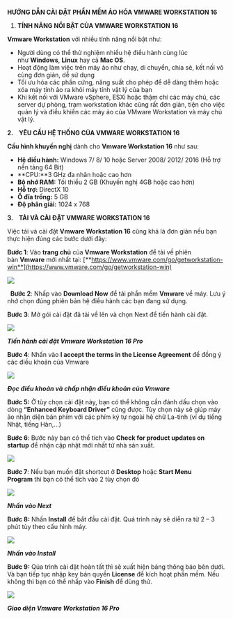 ﻿**HƯỚNG DẪN CÀI ĐẶT PHẦN MỀM ẢO HÓA VMWARE WORKSTATION 16**

1. **TÍNH NĂNG NỔI BẬT CỦA VMWARE WORKSTATION 16**

**Vmware Workstation** với nhiều tính năng nổi bật như:

- Người dùng có thể thử nghiệm nhiều hệ điều hành cùng lúc như **Windows**, **Linux** hay cả **Mac OS**.
- Hoạt động làm việc trên máy ảo như chạy, di chuyển, chia sẻ, kết nối vô cùng đơn giản, dễ sử dụng
- Tối ưu hóa các phần cứng, năng suất cho phép để dễ dàng thêm hoặc xóa máy tính ảo ra khỏi máy tính vật lý của bạn
- Khi kết nối với VMware vSphere, ESXi hoặc thậm chí các máy chủ, các server dự phòng, trạm workstation khác cũng rất đơn giản, tiện cho việc quản lý và điều khiển các máy ảo của VMware Workstation và máy chủ vật lý.

**2.    YÊU CẦU HỆ THỐNG CỦA VMWARE WORKSTATION 16**

**Cấu hình khuyến nghị** dành cho **Vmware Workstation 16** như sau:

- **Hệ điều hành:** Windows 7/ 8/ 10 hoặc Server 2008/ 2012/ 2016 (Hỗ trợ nền tảng 64 Bit)
- **CPU:**3 GHz đa nhân hoặc cao hơn
- **Bộ nhớ RAM:** Tối thiểu 2 GB (Khuyến nghị 4GB hoặc cao hơn)
- **Hỗ trợ:** DirectX 10
- **Ổ đĩa trống:** 5 GB
- **Độ phân giải:** 1024 x 768

**3.    TẢI VÀ CÀI ĐẶT VMWARE WORKSTATION 16**

Việc tải và cài đặt **Vmware Workstation 16** cũng khá là đơn giản nếu bạn thực hiện đúng các bước dưới đây:

**Bước 1**: Vào **trang chủ** của **Vmware Workstation** để tải về phiên bản **Vmware** mới nhất tại: [**https://www.vmware.com/go/getworkstation-win**](https://www.vmware.com/go/getworkstation-win)

![](img/Aspose.Words.c56850c1-2d23-46f8-bd7b-13544dfcd0e3.001.png)

` `**Bước 2**: Nhấp vào **Download Now** để tải phần mềm **Vmware** về máy. Lưu ý nhớ chọn đúng phiên bản hệ điều hành các bạn đang sử dụng.

**Bước 3**: Mở gói cài đặt đã tải về lên và chọn Next để tiến hành cài đặt.

![](img/Aspose.Words.c56850c1-2d23-46f8-bd7b-13544dfcd0e3.002.png)

***Tiến hành cài đặt Vmware Workstation 16 Pro***

**Bước 4**: Nhấn vào **I accept the terms in the License Agreement** để đồng ý các điều khoản của Vmware

![](img/Aspose.Words.c56850c1-2d23-46f8-bd7b-13544dfcd0e3.003.png)

***Đọc điều khoản và chấp nhận điều khoản của Vmware***

**Bước 5:** Ở tùy chọn cài đặt này, bạn có thể không cần đánh dấu chọn vào dòng **“Enhanced Keyboard Driver”** cũng được. Tùy chọn này sẽ giúp máy ảo nhận diện bàn phím với các phím ký tự ngoài hệ chữ La-tinh (ví dụ tiếng Nhật, tiếng Hàn,…)

**Bước 6**: Bước này bạn có thể tích vào **Check for product updates on startup** để nhận cập nhật mới nhất từ nhà sản xuất.

![](img/Aspose.Words.c56850c1-2d23-46f8-bd7b-13544dfcd0e3.004.png)

**Bước 7**: Nếu bạn muốn đặt shortcut ở **Desktop** hoặc **Start Menu Program** thì bạn có thể tích vào 2 tùy chọn đó

![](img/Aspose.Words.c56850c1-2d23-46f8-bd7b-13544dfcd0e3.005.png)

***Nhấn vào Next***

**Bước 8:** Nhấn **Install** để bắt đầu cài đặt. Quá trình này sẽ diễn ra từ 2 – 3 phút tùy theo cấu hình máy.

![](img/Aspose.Words.c56850c1-2d23-46f8-bd7b-13544dfcd0e3.006.png)

***Nhấn vào Install***

**Bước 9:** Qúa trình cài đặt hoàn tất thì sẽ xuất hiện bảng thông báo bên dưới. Và bạn tiếp tục nhập key bản quyền **License** để kích hoạt phần mềm. Nếu không thì bạn có thể nhấp vào **Finish** để dùng thử.




![](img/Aspose.Words.c56850c1-2d23-46f8-bd7b-13544dfcd0e3.007.png)

***Giao diện Vmware Workstation 16 Pro***

